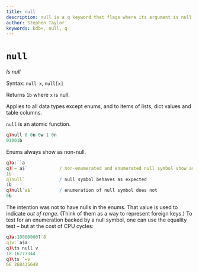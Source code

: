 ```yaml
---
title: null
description: null is a q keyword that flags where its argument is null.
author: Stephen Taylor
keywords: kdb+, null, q
---
```

# `null`





_Is null_

Syntax: `null x`, `null[x]`

Returns `1b` where `x` is null.

Applies to all data types except enums, and to items of lists, dict values and table columns.

`null` is an atomic function.

```q
q)null 0 0n 0w 1 0n
01001b
```

Enums always show as non-null.

```q
q)a:``a
q)`=`a$`            / non-enumerated and enumerated null symbol show as equivalent
1b
q)null`             / null symbol behaves as expected
1b
q)null`a$`          / enumeration of null symbol does not
0b
```

The intention was not to have nulls in the enums. That value is used to indicate _out of range_. (Think of them as a way to represent foreign keys.) To test for an enumeration backed by a null symbol, one can use the equality test – but at the cost of CPU cycles:

```q
q)a:10000000?`8
q)v:`a$a
q)\ts null v
18 16777344
q)\ts `=v
66 268435648
```


